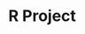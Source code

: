 # R Project

<!-- 
R Plan

1. Annual frequency, severe monsoon, dist monsoon
2. distrubance(4)
3. severe(4)
4. pre-monsoon(2)
5. post-monsoon (2)
6. monsoon(2)
7. annual(full map)
8.heatmap
 -->